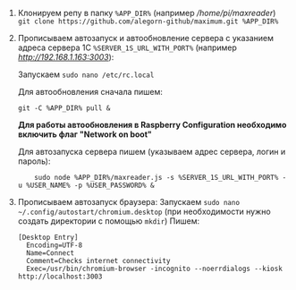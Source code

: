 1. Клонируем репу в папку `%APP_DIR%` (например */home/pi/maxreader*) `git clone https://github.com/alegorn-github/maximum.git %APP_DIR%`
2. Прописываем автозапуск и автообновление сервера с указанием адреса сервера 1С `%SERVER_1S_URL_WITH_PORT%` (например *http://192.168.1.163:3003*):
    
    Запускаем `sudo nano /etc/rc.local`
    
    Для автообновления сначала пишем:
    ```
    git -C %APP_DIR% pull &
    ```
    **Для работы автообновления в Raspberry Configuration необходимо включить флаг "Network on boot"**
    
    Для автозапуска сервера пишем (указываем адрес сервера, логин и пароль):
    ```
        sudo node %APP_DIR%/maxreader.js -s %SERVER_1S_URL_WITH_PORT% -u %USER_NAME% -p %USER_PASSWORD% &
    ```
      
3. Прописываем автозапуск браузера:
    Запускаем `sudo nano ~/.config/autostart/chromium.desktop` (при необходимости нужно создать директории с помощью `mkdir`)
      Пишем:
      ```
      [Desktop Entry]
        Encoding=UTF-8
        Name=Connect
        Comment=Checks internet connectivity
        Exec=/usr/bin/chromium-browser -incognito --noerrdialogs --kiosk http://localhost:3003
      ```
